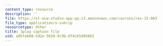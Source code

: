 ```yaml
---
content_type: resource
description: ''
file: https://ol-ocw-studio-app-qa.s3.amazonaws.com/courses/res-15-003-shaping-the-future-of-work-15-662x-spring-2016/e8bfeb085d2e56209c9b6f4cb5d858b3_yBvKhgnYLM4.vtt
file_type: application/x-subrip
resourcetype: Other
title: 3play caption file
uid: e8bfeb08-5d2e-5620-9c9b-6f4cb5d858b3
---
```

